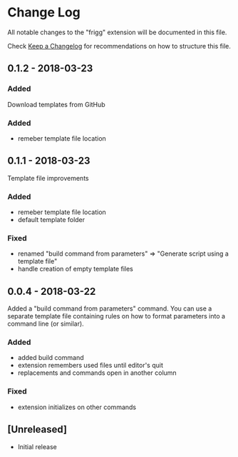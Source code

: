 # Change Log
All notable changes to the "frigg" extension will be documented in this file.

Check [Keep a Changelog](http://keepachangelog.com/) for recommendations on how to structure this file.

## 0.1.2 - 2018-03-23

### Added

Download templates from GitHub

### Added
- remeber template file location

## 0.1.1 - 2018-03-23

Template file improvements

### Added
- remeber template file location
- default template folder

### Fixed
- renamed "build command from parameters" => "Generate script using a template file"
- handle creation of empty template files

## 0.0.4 - 2018-03-22

Added a "build command from parameters" command. You can use a separate template file containing rules on how to format
parameters into a command line (or similar).

### Added
- added build command
- extension remembers used files until editor's quit
- replacements and commands open in another column

### Fixed
- extension initializes on other commands

## [Unreleased]
- Initial release